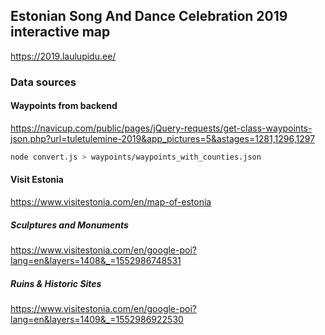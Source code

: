 ## Estonian Song And Dance Celebration 2019 interactive map

https://2019.laulupidu.ee/

### Data sources

#### Waypoints from backend

https://navicup.com/public/pages/jQuery-requests/get-class-waypoints-json.php?url=tuletulemine-2019&app_pictures=5&astages=1281,1296,1297

```sh
node convert.js > waypoints/waypoints_with_counties.json
```

#### Visit Estonia

https://www.visitestonia.com/en/map-of-estonia

##### Sculptures and Monuments

https://www.visitestonia.com/en/google-poi?lang=en&layers=1408&_=1552986748531

##### Ruins & Historic Sites

https://www.visitestonia.com/en/google-poi?lang=en&layers=1409&_=1552986922530
